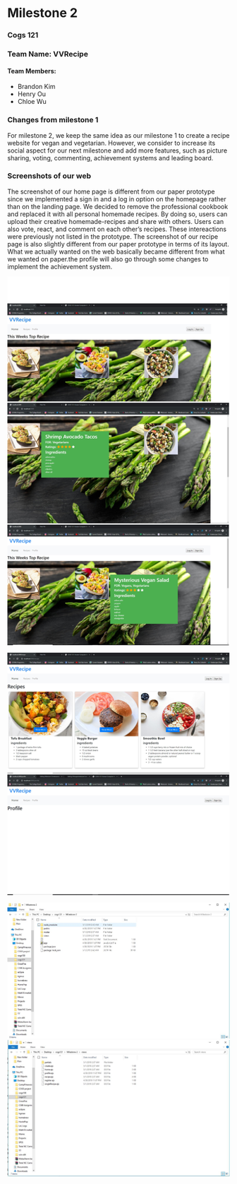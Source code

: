 # Milestone 2

### Cogs 121
### Team Name: VVRecipe
#### Team Members:
* Brandon Kim 
* Henry Ou 
* Chloe Wu

### Changes from milestone 1
For milestone 2, we keep the same idea as our milestone 1 to create a recipe website for vegan and vegetarian. However, 
we consider to increase its social aspect for our next milestone and add more features, such as picture sharing,
voting, commenting, achievement systems and leading board. 

### Screenshots of our web
The screenshot of our home page is different from our paper prototype since we implemented a 
sign in and a log in option on the homepage rather than on the landing page. We decided to remove the 
professional cookbook and replaced it with all personal homemade recipes.
By doing so, users can upload their creative homemade-recipes and share with others. 
Users can also vote, react, and comment on each other’s recipes. These intereactions were previously not listed in the prototype.
The screenshot of our recipe page is also slightly different from our paper prototype in terms of its layout. 
What we actually wanted on the web basically became different from what we wanted on paper.the profile will also go through some changes to implement the achievement system.

![Home 1](https://github.com/aaerok/Milestone-2/blob/master/homepage1.jpg)
![Home 2](https://github.com/aaerok/Milestone-2/blob/master/homepage2.jpg)
![Home 3](https://github.com/aaerok/Milestone-2/blob/master/homepage3.jpg)

![Recipe](https://github.com/aaerok/Milestone-2/blob/master/Recipe1.jpg)
![Profile](https://github.com/aaerok/Milestone-2/blob/master/profile.jpg)

![files1](https://github.com/aaerok/Milestone-2/blob/master/ms2md-2.JPG)
![files2](https://github.com/aaerok/Milestone-2/blob/master/ms2md-2-2.JPG)
